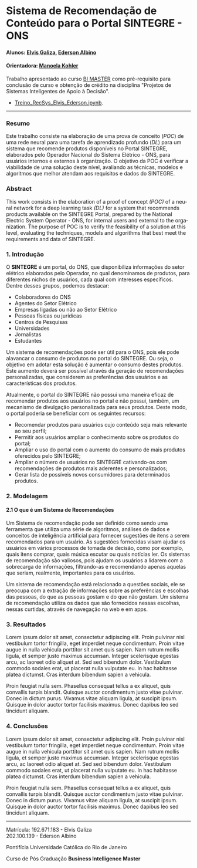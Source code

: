 # Sistema de Recomendação de Conteúdo para o Portal SINTEGRE - ONS

#### Alunos: [Elvis Galiza](https://github.com/egaliza), [Ederson Albino](https://github.com/esousaa) 


#### Orientadora: [Manoela Kohler](https://github.com/manoelakohler) 

Trabalho apresentado ao curso [BI MASTER](https://ica.puc-rio.ai/bi-master) como pré-requisito para conclusão de curso e obtenção de crédito na disciplina "Projetos de Sistemas Inteligentes de Apoio à Decisão".

- [Treino_RecSys_Elvis_Ederson.ipynb](Treino_RecSys_Elvis_Ederson.ipynb). 

---

### Resumo

Este trabalho consiste na elaboração de uma prova de conceito (*POC*) de uma rede neural para uma tarefa de aprendizado profundo (*DL*) para um sistema que recomende produtos disponíveis no Portal SINTEGRE, elaborados pelo Operador Nacional do Sistema Elétrico - ONS, para usuários internos e externos à organização. 
O objetivo da POC é verificar a viabilidade de uma solução deste nível, avaliando as técnicas, modelos e algoritmos que melhor atendam aos requisitos e dados do SINTEGRE.


### <a lang="en">Abstract </a>

<a lang="en">
This work consists in the elaboration of a proof of concept <i>(POC)</i> of a neural network for a deep learning task <i>(DL)</i> for a system that recommends products available on the SINTEGRE Portal, prepared by the National Electric System Operator - ONS, for internal users and external to the organization.
The purpose of POC is to verify the feasibility of a solution at this level, evaluating the techniques, models and algorithms that best meet the requirements and data of SINTEGRE.
</a>

### 1. Introdução

O **SINTEGRE** é um portal, do ONS, que disponibiliza informações do setor elétrico elaborados pelo Operador, no qual denominamos de produtos, para diferentes nichos de usuários, cada qual com interesses específicos. Dentre desses grupos, podemos destacar:
*   Colaboradores do ONS
*   Agentes do Setor Elétrico
*   Empresas ligadas ou não ao Setor Elétrico
*   Pessoas físicas ou jurídicas
*   Centros de Pesquisas
*   Universidades
*   Jornalistas
*   Estudantes

Um sistema de recomendações pode ser útil para o ONS, pois ele pode alavancar o consumo de produtos no portal do SINTEGRE. Ou seja, o objetivo em adotar esta solução é aumentar o consumo destes produtos. Este aumento deverá ser possível através da geração de recomendações personalizadas, que considerem as preferências dos usuários e as características dos produtos.

Atualmente, o portal do SINTEGRE não possui uma maneira eficaz de recomendar produtos aos usuários no portal e não possui, também, um mecanismo de divulgação personalizada para seus produtos. Deste modo, o portal poderia se beneficiar com os seguintes recursos:
*   Recomendar produtos para usuários cujo conteúdo seja mais relevante ao seu perfil;
*   Permitir aos usuários ampliar o conhecimento sobre os produtos do portal;
*   Ampliar o uso do portal com o aumento do consumo de mais produtos oferecidos pelo SINTEGRE;
*   Ampliar o número de usuários no SINTEGRE cativando-os com recomendações de produtos mais aderentes e personalizados;
*   Gerar lista de possíveis novos consumidores para determinados produtos.

### 2. Modelagem

#### 2.1 O que é um Sistema de Recomendações
Um Sistema de recomendação pode ser definido como sendo uma ferramenta que utiliza uma série de algoritmos, análises de dados e conceitos de inteligência artificial para fornecer sugestões de itens a serem recomendados para um usuário. As sugestões fornecidas visam ajudar os usuários em vários processos de tomada de decisão, como por exemplo, quais itens comprar, quais música escutar ou quais notícias ler. Os sistemas de recomendação são valiosos, pois ajudam os usuários a lidarem com a sobrecarga de informações, filtrando-as e recomendando apenas aquelas que seriam, realmente, importantes para os usuários.

Um sistema de recomendação está relacionado a questões sociais, ele se preocupa com a extração de informações sobre as preferências e escolhas das pessoas, do que as pessoas gostam e do que não gostam. Um sistema de recomendação utiliza os dados que são fornecidos nessas escolhas, nessas curtidas, através de navegação na web e em apps. 

### 3. Resultados

Lorem ipsum dolor sit amet, consectetur adipiscing elit. Proin pulvinar nisl vestibulum tortor fringilla, eget imperdiet neque condimentum. Proin vitae augue in nulla vehicula porttitor sit amet quis sapien. Nam rutrum mollis ligula, et semper justo maximus accumsan. Integer scelerisque egestas arcu, ac laoreet odio aliquet at. Sed sed bibendum dolor. Vestibulum commodo sodales erat, ut placerat nulla vulputate eu. In hac habitasse platea dictumst. Cras interdum bibendum sapien a vehicula.

Proin feugiat nulla sem. Phasellus consequat tellus a ex aliquet, quis convallis turpis blandit. Quisque auctor condimentum justo vitae pulvinar. Donec in dictum purus. Vivamus vitae aliquam ligula, at suscipit ipsum. Quisque in dolor auctor tortor facilisis maximus. Donec dapibus leo sed tincidunt aliquam.

### 4. Conclusões

Lorem ipsum dolor sit amet, consectetur adipiscing elit. Proin pulvinar nisl vestibulum tortor fringilla, eget imperdiet neque condimentum. Proin vitae augue in nulla vehicula porttitor sit amet quis sapien. Nam rutrum mollis ligula, et semper justo maximus accumsan. Integer scelerisque egestas arcu, ac laoreet odio aliquet at. Sed sed bibendum dolor. Vestibulum commodo sodales erat, ut placerat nulla vulputate eu. In hac habitasse platea dictumst. Cras interdum bibendum sapien a vehicula.

Proin feugiat nulla sem. Phasellus consequat tellus a ex aliquet, quis convallis turpis blandit. Quisque auctor condimentum justo vitae pulvinar. Donec in dictum purus. Vivamus vitae aliquam ligula, at suscipit ipsum. Quisque in dolor auctor tortor facilisis maximus. Donec dapibus leo sed tincidunt aliquam.

---

Matrícula: 192.671.183 - Elvis Galiza\
		   202.100.139 - Ederson Albino

Pontifícia Universidade Católica do Rio de Janeiro

Curso de Pós Graduação <b lang="en">Business Intelligence Master</b>
